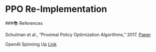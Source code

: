 # PPO Re-Implementation

###📚 References

Schulman et al., “Proximal Policy Optimization Algorithms,” 2017. [Paper](https://arxiv.org/abs/1707.06347)

OpenAI Spinning Up [Link](https://spinningup.openai.com/en/latest/algorithms/ppo.html)

